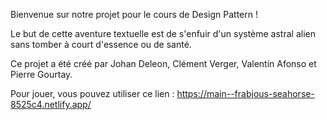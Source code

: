 Bienvenue sur notre projet pour le cours de Design Pattern !

Le but de cette aventure textuelle est de s'enfuir d'un système astral alien sans tomber à court d'essence ou de santé.

Ce projet a été créé par Johan Deleon, Clément Verger, Valentin Afonso et Pierre Gourtay.

Pour jouer, vous pouvez utiliser ce lien : https://main--frabjous-seahorse-8525c4.netlify.app/